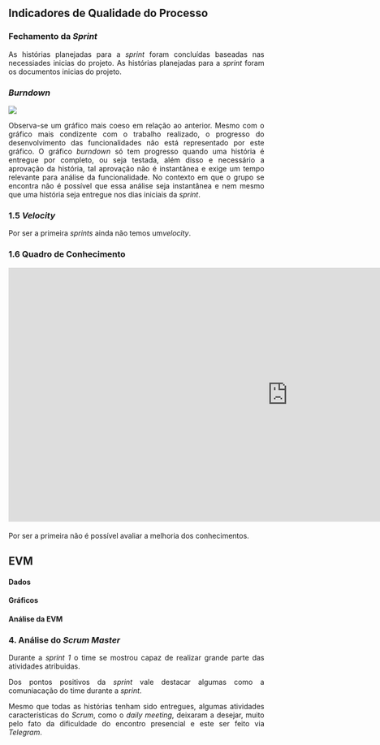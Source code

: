
## Indicadores de Qualidade do Processo

### Fechamento da _Sprint_


<p align="justify"> As histórias planejadas para a <i>sprint</i> foram concluídas baseadas nas necessiades inicias do projeto. As histórias planejadas para a <i>sprint</i> foram os documentos inicias do projeto.</p>

### _Burndown_

![](https://raw.githubusercontent.com/wiki/fga-gpp-mds/2019.1-hubcare-docs/docs/sprint/images/sprint-1-burndown.png)

<p align="justify">Observa-se um gráfico mais coeso em relação ao anterior. Mesmo com o gráfico mais condizente com o trabalho realizado, o progresso do desenvolvimento das funcionalidades não está representado por este gráfico. O gráfico <i>burndown</i> só tem progresso quando uma história é entregue por completo, ou seja testada, além disso e necessário a aprovação da história, tal aprovação não é instantânea e exige um tempo relevante para análise da funcionalidade. No contexto em que o grupo se encontra não é possível que essa análise seja instantânea e nem mesmo que uma história seja entregue nos dias iniciais da <i>sprint</i>.</p>

### 1.5 _Velocity_

<p align="justify">Por ser a primeira <i>sprints</i> ainda não temos um<i>velocity</i>.</p>

### 1.6 Quadro de Conhecimento

<iframe width="1100" height="500" frameborder="0" src="https://docs.google.com/spreadsheets/d/e/2PACX-1vQz4PB1QudgJp7Resl8wUHgxOGqkoSUCB47p7MJxv02Co7vuFXVY0JxMVbYuSR9alX9l6H8kZnjqhd3/pubhtml?gid=2028051555&single=true
" scrolling="no" style="overflow: hidden; margin-bottom: 5px;">Your browser is not able to display frames</iframe>

<p align="justify">Por ser a primeira não é possível avaliar a melhoria dos conhecimentos.</p>

## EVM

#### Dados


#### Gráficos

#### Análise da EVM

### 4. Análise do _Scrum Master_

<p align="justify">Durante a <i>sprint 1</i> o time se mostrou capaz de realizar grande parte das atividades atribuidas.</p>

<p align="justify">Dos pontos positivos da <i>sprint</i> vale destacar algumas como a comuniacação do time durante a <i>sprint</i>.</p>

<p align="justify">Mesmo que todas as histórias tenham sido entregues, algumas atividades características do <i>Scrum</i>, como o <i>daily meeting</i>, deixaram a desejar, muito pelo fato da dificuldade do encontro presencial e este ser feito via <i>Telegram</i>.</p>
